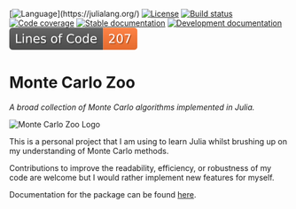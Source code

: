 [![Language](https://img.shields.io/badge/Language-Julia_(6.1.0%2B)-orange.svg)](https://julialang.org/)
[![License](https://img.shields.io/badge/License-MIT-yellow.svg)](https://opensource.org/licenses/MIT)
[![Build status](https://github.com/THargreaves/MonteCarloZoo.jl/workflows/CI/badge.svg)](https://github.com/THargreaves/MonteCarloZoo.jl/actions)
[![Code coverage](http://codecov.io/github/THargreaves/MonteCarloZoo.jl/coverage.svg?branch=master)](http://codecov.io/github/THargreaves/MonteCarloZoo.jl?branch=master)
[![Stable documentation](https://img.shields.io/badge/docs-stable-blue.svg)](https://thargreaves.github.io/MonteCarloZoo.jl/stable)
[![Development documentation](https://img.shields.io/badge/docs-dev-blue.svg)](https://thargreaves.github.io/MonteCarloZoo.jl/dev)
[![Lines of code](https://raw.githubusercontent.com/THargreaves/MonteCarloZoo.jl/image-data/badge.svg)](https://github.com/THargreaves/MonteCarloZoo.jl/actions)

# Monte Carlo Zoo

_A broad collection of Monte Carlo algorithms implemented in Julia._

![Monte Carlo Zoo Logo](https://user-images.githubusercontent.com/38204689/117175169-7439b180-adc6-11eb-8e6f-f42e9782a981.png)

This is a personal project that I am using to learn Julia whilst brushing up on my understanding of Monte Carlo methods.

Contributions to improve the readability, efficiency, or robustness of my code are welcome but I would rather implement new features for myself.

Documentation for the package can be found [here](https://thargreaves.github.io/MonteCarloZoo.jl/dev).
